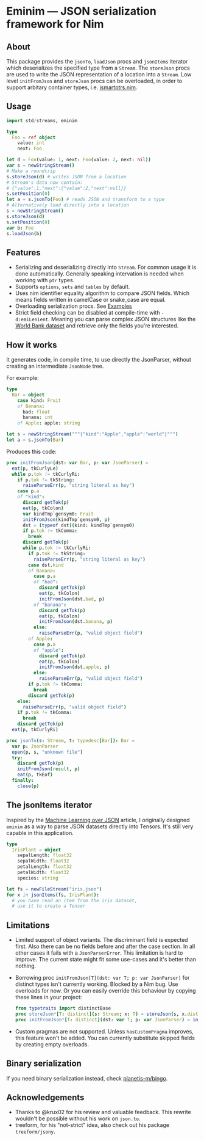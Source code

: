 # Eminim — JSON serialization framework for Nim
## About
This package provides the ``jsonTo``, ``loadJson`` procs and ``jsonItems`` iterator which deserializes
the specified type from a ``Stream``. The `storeJson` procs are used to write the JSON
representation of a location into a `Stream`. Low level `initFromJson` and `storeJson`
procs can be overloaded, in order to support arbitary container types, i.e.
[jsmartptrs.nim](eminim/jsmartptrs.nim).

## Usage

```nim
import std/streams, eminim

type
  Foo = ref object
    value: int
    next: Foo

let d = Foo(value: 1, next: Foo(value: 2, next: nil))
var s = newStringStream()
# Make a roundtrip
s.storeJson(d) # writes JSON from a location
# Stream's data now contain:
# {"value":1,"next":{"value":2,"next":null}}
s.setPosition(0)
let a = s.jsonTo(Foo) # reads JSON and transform to a type
# Alternatively load directly into a location
s = newStringStream()
s.storeJson(d)
s.setPosition(0)
var b: Foo
s.loadJson(b)
```

## Features
- Serializing and deserializing directly into `Stream`. For common usage it is done automatically.
  Generally speaking intervation is needed when working with `ptr` types.
- Supports `options`, `sets` and `tables` by default.
- Uses nim identifier equality algorithm to compare JSON fields.
  Which means fields written in camelCase or snake_case are equal.
- Overloading serialization procs. See [Examples](examples/)
- Strict field checking can be disabled at compile-time with `-d:emiLenient`.
  Meaning you can parse complex JSON structures like the [World Bank dataset](tests/tlenient.nim) and
  retrieve only the fields you're interested.

## How it works
It generates code, in compile time, to use directly the JsonParser, without creating an
intermediate `JsonNode` tree.

For example:

```nim
type
  Bar = object
    case kind: Fruit
    of Banana:
      bad: float
      banana: int
    of Apple: apple: string

let s = newStringStream("""{"kind":"Apple","apple":"world"}""")
let a = s.jsonTo(Bar)
```

Produces this code:

```nim
proc initFromJson(dst: var Bar, p: var JsonParser) =
  eat(p, tkCurlyLe)
  while p.tok != tkCurlyRi:
    if p.tok != tkString:
      raiseParseErr(p, "string literal as key")
    case p.a
    of "kind":
      discard getTok(p)
      eat(p, tkColon)
      var kindTmp`gensym0: Fruit
      initFromJson(kindTmp`gensym0, p)
      dst = (typeof dst)(kind: kindTmp`gensym0)
      if p.tok != tkComma:
        break
      discard getTok(p)
      while p.tok != tkCurlyRi:
        if p.tok != tkString:
          raiseParseErr(p, "string literal as key")
        case dst.kind
        of Banana:
          case p.a
          of "bad":
            discard getTok(p)
            eat(p, tkColon)
            initFromJson(dst.bad, p)
          of "banana":
            discard getTok(p)
            eat(p, tkColon)
            initFromJson(dst.banana, p)
          else:
            raiseParseErr(p, "valid object field")
        of Apple:
          case p.a
          of "apple":
            discard getTok(p)
            eat(p, tkColon)
            initFromJson(dst.apple, p)
          else:
            raiseParseErr(p, "valid object field")
        if p.tok != tkComma:
          break
        discard getTok(p)
    else:
      raiseParseErr(p, "valid object field")
    if p.tok != tkComma:
      break
    discard getTok(p)
  eat(p, tkCurlyRi)

proc jsonTo(s: Stream, t: typedesc[Bar]): Bar =
  var p: JsonParser
  open(p, s, "unknown file")
  try:
    discard getTok(p)
    initFromJson(result, p)
    eat(p, tkEof)
  finally:
    close(p)
```

## The jsonItems iterator
Inspired by the [Machine Learning over JSON](https://www.naftaliharris.com/blog/machine-learning-json/)
article, I originally designed `eminim` as a way to parse JSON datasets directly into Tensors.
It's still very capable in this application.

```nim
type
  IrisPlant = object
    sepalLength: float32
    sepalWidth: float32
    petalLength: float32
    petalWidth: float32
    species: string

let fs = newFileStream("iris.json")
for x in jsonItems(fs, IrisPlant):
  # you have read an item from the iris dataset,
  # use it to create a Tensor
```

## Limitations
- Limited support of object variants. The discriminant field is expected first.
  Also there can be no fields before and after the case section.
  In all other cases it fails with a `JsonParserError`. This limitation is hard to improve.
  The current state might fit some use-cases and it's better than nothing.
- Borrowing proc `initFromJson[T](dst: var T; p: var JsonParser)` for distinct types isn't
  currently working. Blocked by a Nim bug. Use overloads for now. Or you can easily override this behaviour
  by copying these lines in your project:

  ```nim
  from typetraits import distinctBase
  proc storeJson*[T: distinct](s: Stream; x: T) = storeJson(s, x.distinctBase)
  proc initFromJson*[T: distinct](dst: var T; p: var JsonParser) = initFromJson(dst.distinctBase, p)
  ```
- Custom pragmas are not supported. Unless `hasCustomPragma` improves, this feature won't be added.
  You can currently substitute skipped fields by creating empty overloads.

## Binary serialization
If you need binary serialization instead, check [planetis-m/bingo](https://github.com/planetis-m/bingo).

## Acknowledgements
- Thanks to @krux02 for his review and valuable feedback. This rewrite wouldn't
  be possible without his work on `json.to`.
- treeform, for his "not-strict" idea, also check out his package `treeform/jsony`.
